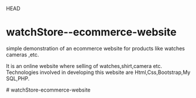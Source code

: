  HEAD
# watchStore--ecommerce-website
simple demonstration of an ecommerce website for products like watches cameras ,etc.


It is an online website where selling of watches,shirt,camera etc. Technologies involved in developing this website are Html,Css,Bootstrap,My SQL,PHP.

#   w a t c h S t o r e - e c o m m e r c e - w e b s i t e  
 